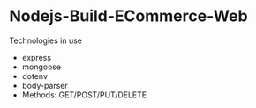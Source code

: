 # Nodejs-Build-ECommerce-Web

Technologies in use
- express
- mongoose
- dotenv
- body-parser
- Methods: GET/POST/PUT/DELETE
